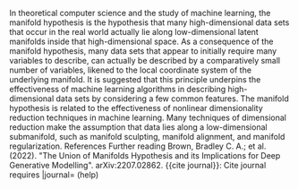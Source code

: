 In theoretical computer science and the study of machine learning, the
manifold hypothesis is the hypothesis that many high-dimensional data
sets that occur in the real world actually lie along low-dimensional
latent manifolds inside that high-dimensional space. As a consequence of
the manifold hypothesis, many data sets that appear to initially require
many variables to describe, can actually be described by a comparatively
small number of variables, likened to the local coordinate system of the
underlying manifold. It is suggested that this principle underpins the
effectiveness of machine learning algorithms in describing
high-dimensional data sets by considering a few common features. The
manifold hypothesis is related to the effectiveness of nonlinear
dimensionality reduction techniques in machine learning. Many techniques
of dimensional reduction make the assumption that data lies along a
low-dimensional submanifold, such as manifold sculpting, manifold
alignment, and manifold regularization. References Further reading
Brown, Bradley C. A.; et al. (2022). \"The Union of Manifolds Hypothesis
and its Implications for Deep Generative Modelling\". arXiv:2207.02862.
{{cite journal}}: Cite journal requires \|journal= (help)
